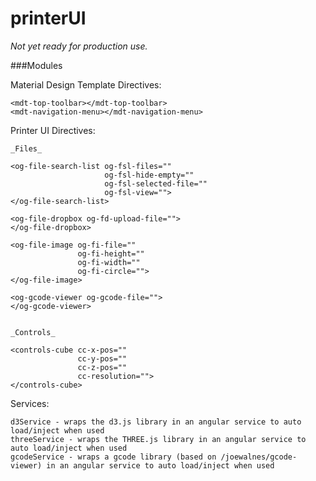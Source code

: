# printerUI

_Not yet ready for production use._

###Modules

Material Design Template Directives: 

    <mdt-top-toolbar></mdt-top-toolbar>
    <mdt-navigation-menu></mdt-navigation-menu>

Printer UI Directives:

	_Files_

	<og-file-search-list og-fsl-files="" 
		                 og-fsl-hide-empty="" 
		                 og-fsl-selected-file=""
		                 og-fsl-view="">
	</og-file-search-list>

	<og-file-dropbox og-fd-upload-file="">
	</og-file-dropbox>

    <og-file-image og-fi-file=""  
                   og-fi-height="" 
                   og-fi-width="" 
                   og-fi-circle="">
    </og-file-image>

    <og-gcode-viewer og-gcode-file="">
	</og-gcode-viewer>


	_Controls_

	<controls-cube cc-x-pos=""  
				   cc-y-pos=""  
				   cc-z-pos=""  
				   cc-resolution="">
	</controls-cube>

Services:
	
	d3Service - wraps the d3.js library in an angular service to auto load/inject when used
	threeService - wraps the THREE.js library in an angular service to auto load/inject when used
	gcodeService - wraps a gcode library (based on /joewalnes/gcode-viewer) in an angular service to auto load/inject when used


